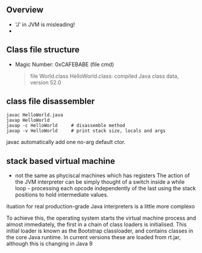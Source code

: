 ## Overview

* 'J' in JVM is misleading!
* 


## Class file structure

* Magic Number: 0xCAFEBABE (file cmd)
    
    > file World.class
    HelloWorld.class: compiled Java class data, version 52.0
    

## class file disassembler

    javac HelloWorld.java
    javap HelloWorld
    javap -c HelloWorld     # disassemble method 
    javap -v HelloWorld     # print stack size, locals and args


javac automatically add one no-arg default ctor.


## stack based virtual machine

* not the same as phyciscal machines which has registers
The action of the JVM interpreter can be simply thought of a switch inside a while loop - processing each opcode independently of the last using the stack positions to hold intermediate values.

ituation for real production-grade Java interpreters is a little more complexo

To achieve this, the operating system starts the virtual machine process and almost immediately, the first in a chain of class loaders is initialised. This initial loader is known as the Bootstrap classloader, and contains classes in the core Java runtime. In current versions these are loaded from rt.jar, although this is changing in Java 9